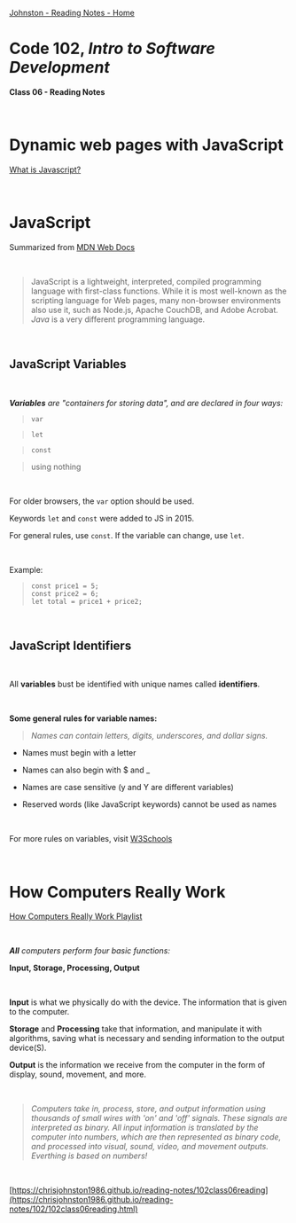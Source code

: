 [Johnston - Reading Notes - Home](https://chrisjohnston1986.github.io/reading-notes/)

# Code 102, _Intro to Software Development_ 
**Class 06 - Reading Notes**

&nbsp;
&nbsp;

# Dynamic web pages with JavaScript
  
[What is Javascript?](https://developer.mozilla.org/en-US/docs/Web/JavaScript)

&nbsp;

# JavaScript
Summarized from [MDN Web Docs](https://developer.mozilla.org/en-US/docs/Web/JavaScript)

&nbsp;

> JavaScript is a lightweight, interpreted, compiled programming language with first-class functions. While it is most well-known as the scripting language for Web pages, many non-browser environments also use it, such as Node.js, Apache CouchDB, and Adobe Acrobat.
*Java* is a very different programming language.

&nbsp;

## JavaScript Variables

&nbsp;

_**Variables**  are "containers for storing data", and are declared in four ways:_

> `var`

> `let`

> `const`

> using nothing

&nbsp;

For older browsers, the `var` option should be used. 

Keywords `let` and `const` were added to JS in 2015.

For general rules, use `const`. If the variable can change, use `let`.

&nbsp;

Example:
> `const price1 = 5;`  
`const price2 = 6;`  
`let total = price1 + price2;`

&nbsp;

## JavaScript Identifiers

&nbsp;

All **variables** bust be identified with unique names called **identifiers**. 

&nbsp;

**Some general rules for variable names:**

> _Names can contain letters, digits, underscores, and dollar signs._

- Names must begin with a letter

- Names can also begin with $ and _ 

- Names are case sensitive (y and Y are different variables)

- Reserved words (like JavaScript keywords) cannot be used as names

&nbsp;

For more rules on variables, visit [W3Schools](https://www.w3schools.com/js/js_variables.asp)

&nbsp;

# How Computers Really Work

[How Computers Really Work Playlist](https://www.youtube.com/playlist?list=PLzdnOPI1iJNcsRwJhvksEo1tJqjIqWbN-)

&nbsp;

_**All** computers perform four basic functions:_


**Input, Storage, Processing, Output**

&nbsp;

**Input** is what we physically do with the device. The information that is given to the computer. 

**Storage** and **Processing** take that information, and manipulate it with algorithms, saving what is necessary and sending information to the output device(S). 

**Output** is the information we receive from the computer in the form of display, sound, movement, and more.

&nbsp;

> _Computers take in, process, store, and output information using thousands of small wires with 'on' and 'off' signals. These signals are interpreted as *binary*. All input information is translated by the computer into numbers, which are then represented as binary code, and processed into visual, sound, video, and movement outputs. Everthing is based on numbers!_


&nbsp;
&nbsp;

[https://chrisjohnston1986.github.io/reading-notes/102class06reading](https://chrisjohnston1986.github.io/reading-notes/102/102class06reading.html)
